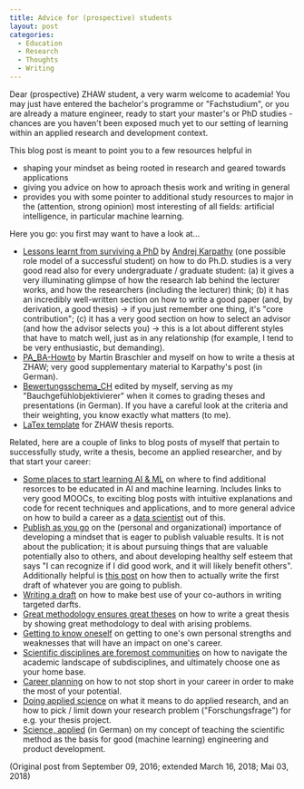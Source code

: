 ```yaml
---
title: Advice for (prospective) students
layout: post
categories:
  - Education
  - Research
  - Thoughts
  - Writing
---
```

Dear (prospective) ZHAW student, a very warm welcome to academia! You may just have entered the bachelor's programme or "Fachstudium", or you are already a mature engineer, ready to start your master's or PhD studies - chances are you haven't been exposed much yet to our setting of learning within an applied research and development context.

This blog post is meant to point you to a few resources helpful in

  * shaping your mindset as being rooted in research and geared towards applications
  * giving you advice on how to aproach thesis work and writing in general
  * provides you with some pointer to additional study resources to major in the (attention, strong opinion) most interesting of all fields: artificial intelligence, in particular machine learning.

Here you go: you first may want to have a look at...

  * [Lessons learnt from surviving a PhD](http://karpathy.github.io/2016/09/07/phd/) by [Andrej Karpathy](http://cs.stanford.edu/people/karpathy/) (one possible role model of a successful student) on how to do Ph.D. studies is a very good read also for every undergraduate / graduate student: (a) it gives a very illuminating glimpse of how the research lab behind the lecturer works, and how the researchers (including the lecturer) think; (b) it has an incredibly well-written section on how to write a good paper (and, by derivation, a good thesis) -> if you just remember one thing, it's "core contribution"; (c) it has a very good section on how to select an advisor (and how the advisor selects you) -> this is a lot about different styles that have to match well, just as in any relationship (for example, I tend to be very enthusiastic, but demanding).
  * [PA_BA-Howto](../downloads/PA_BA-Howto.pdf) by Martin Braschler and myself on how to write a thesis at ZHAW; very good supplementary material to Karpathy's post (in German).
  * [Bewertungsschema_CH](http://stdm.github.io/downloads/Bewertungsschema_CH.xlsx) edited by myself, serving as my "Bauchgefühlobjektivierer" when it comes to grading theses and presentations (in German). If you have a careful look at the criteria and their weighting, you know exactly what matters (to me). 
  * [LaTex template](http://stdm.github.io/downloads/LaTeX_PABA_Vorlage_Rev.0.zip) for ZHAW thesis reports.
  
Related, here are a couple of links to blog posts of myself that pertain to successfully study, write a thesis, become an applied researcher, and by that start your career:

  * [Some places to start learning AI & ML](../Some-places-to-start-learning-ai-ml) on where to find additional resorces to be educated in AI and machine learning. Includes links to very good MOOCs, to exciting blog posts with intuitive explanations and code for recent techniques and applications, and to more general advice on how to build a career as a [data scientist](http://www.zhaw.ch/datalab) out of this.
  * [Publish as you go](../Publish-as-you-go) on the (personal and organizational) importance of developing a mindset that is eager to publish valuable results. It is not about the publication; it is about pursuing things that are valuable potentially also to others, and about developing healthy self esteem that says "I can recognize if I did good work, and it will likely benefit others". Additionally helpful is [this post](../Writing-a-draft) on how then to actually write the first draft of whatever you are going to publish.
  * [Writing a draft](../Writing-a-draft) on how to make best use of your co-authors in writing targeted darfts.
  * [Great methodology ensures great theses](../Great-methodology-delivers-great-theses) on how to write a great thesis by showing great methodology to deal with arising problems.
  * [Getting to know oneself](../Getting-to-know-oneself) on getting to one's own personal strengths and weaknesses that will have an impact on one's career.
  * [Scientific disciplines are foremost communities](../Scientific-disciplines-are-foremost-communities) on how to navigate the academic landscape of subdisciplines, and ultimately choose one as your home base.
  * [Career planning](../Career-planning) on how to not stop short in your career in order to make the most of your potential.
  * [Doing applied science](../Doing-applied-science) on what it means to do applied research, and an how to pick / limit down your research problem ("Forschungsfrage") for e.g. your thesis project.
  * [Science, applied](../Science-applied) (in German) on my concept of teaching the scientific method as the basis for good (machine learning) engineering and product development.
  
  
(Original post from September 09, 2016; extended March 16, 2018; Mai 03, 2018)